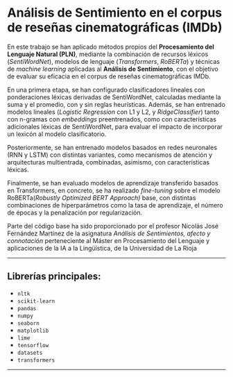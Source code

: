 # Análisis de Sentimiento en el corpus de reseñas cinematográficas (IMDb)

En este trabajo se han aplicado métodos propios del **Procesamiento del Lenguaje Natural (PLN)**, mediante la combinación de recursos léxicos (*SentiWordNet*), modelos de lenguaje (*Transformers*, *RoBERTa*) y técnicas de *machine learning* aplicadas al **Análisis de Sentimiento**, con el objetivo de evaluar su eficacia en el corpus de reseñas cinematográficas IMDb.

En una primera etapa, se han configurado clasificadores lineales con ponderaciones léxicas derivadas de SentiWordNet, calculadas mediante la suma y el promedio, con y sin reglas heurísticas. Además, se han entrenado modelos lineales (*Logistic Regression* con L1 y L2, y *RidgeClassifier*) tanto con n-gramas con *embeddings* preentrenados, como con características adicionales léxicas de SentiWordNet, para evaluar el impacto de incorporar un lexicón al modelo clasificatorio.

Posteriormente, se han entrenado modelos basados en redes neuronales (RNN y LSTM) con distintas variantes, como mecanismos de atención y arquitecturas multientrada, combinadas, asimismo, con características léxicas.

Finalmente, se han evaluado modelos de aprendizaje transferido basados en Transformers, en concreto, se ha realizado *fine-tuning* sobre el modelo RoBERTa(*Robustly Optimized BERT Approach)* base, con distintas combinaciones de hiperparámetros como la tasa de aprendizaje, el número de épocas y la penalización por regularización. 

Parte del código base ha sido proporcionado por el profesor Nicolás José Fernández Martínez de la asignatura *Análisis de Sentimientos, afecto y connotación* perteneciente al Máster en Procesamiento del Lenguaje y aplicaciones de la IA a la Lingüística, de la Universidad de La Rioja

---

## Librerías principales:

- `nltk`
- `scikit-learn`
- `pandas`
- `numpy`
- `seaborn`
- `matplotlib`
- `lime`
- `tensorflow`
- `datasets`
- `transformers`

---
